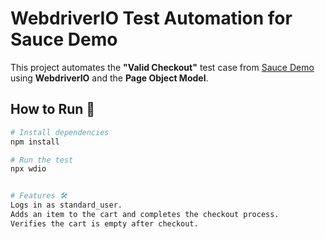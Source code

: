 # WebdriverIO Test Automation for Sauce Demo

This project automates the **"Valid Checkout"** test case from [Sauce Demo](https://www.saucedemo.com/) using **WebdriverIO** and the **Page Object Model**.

## How to Run 🚀

```bash
# Install dependencies
npm install

# Run the test
npx wdio


# Features 🛠
Logs in as standard_user.
Adds an item to the cart and completes the checkout process.
Verifies the cart is empty after checkout.
